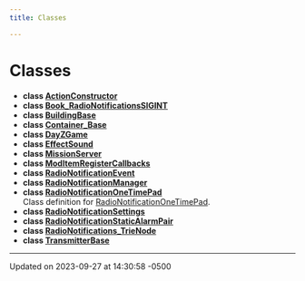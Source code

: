 ```yaml
---
title: Classes

---
```


# Classes




* **class [ActionConstructor](class_action_constructor.md)** 
* **class [Book_RadioNotificationsSIGINT](class_book___radio_notifications_s_i_g_i_n_t.md)** 
* **class [BuildingBase](class_building_base.md)** 
* **class [Container_Base](class_container___base.md)** 
* **class [DayZGame](class_day_z_game.md)** 
* **class [EffectSound](class_effect_sound.md)** 
* **class [MissionServer](class_mission_server.md)** 
* **class [ModItemRegisterCallbacks](class_mod_item_register_callbacks.md)** 
* **class [RadioNotificationEvent](class_radio_notification_event.md)** 
* **class [RadioNotificationManager](class_radio_notification_manager.md)** 
* **class [RadioNotificationOneTimePad](class_radio_notification_one_time_pad.md)** <br>Class definition for [RadioNotificationOneTimePad](). 
* **class [RadioNotificationSettings](class_radio_notification_settings.md)** 
* **class [RadioNotificationStaticAlarmPair](class_radio_notification_static_alarm_pair.md)** 
* **class [RadioNotifications_TrieNode](class_radio_notifications___trie_node.md)** 
* **class [TransmitterBase](class_transmitter_base.md)** 



-------------------------------

Updated on 2023-09-27 at 14:30:58 -0500
